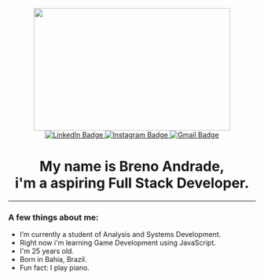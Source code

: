 <div align="center">
  <img src="https://media.giphy.com/media/dWesBcTLavkZuG35MI/giphy.gif" width="400" height="250"/>
</div>
<div id="badges" align="center">
  <a href="https://linkedin.com/in/breno-tt-andrade">
    <img src="https://img.shields.io/badge/LinkedIn-blue?style=for-the-badge&logo=linkedin&logoColor=white" alt="LinkedIn Badge"/>
  </a>
  <a href="https://instagram.com/brenottandrade">
    <img src="https://img.shields.io/badge/Instagram-E4405F?style=for-the-badge&logo=instagram&logoColor=white" alt="Instagram Badge"/>
  </a>
  <a href="mailto:brebritto@gmail.com">
    <img src="https://img.shields.io/badge/Gmail-red?style=for-the-badge&logo=gmail&logoColor=white" alt="Gmail Badge"/>
  </a>
</div>
<h1 align="center">
  My name is Breno Andrade, <br>i'm a aspiring Full Stack Developer.
</h1>

---

### A few things about me:

 - I’m currently a student of Analysis and Systems Development.
 - Right now i'm learning Game Development using JavaScript.
 - I'm 25 years old.
 - Born in Bahia, Brazil.
 - Fun fact: I play piano.

